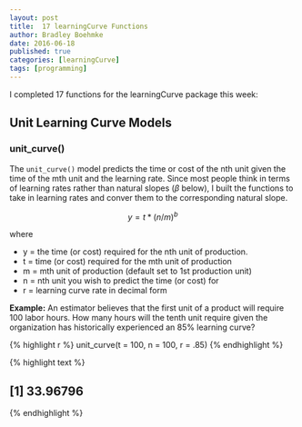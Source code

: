 ```yaml
---
layout: post
title:  17 learningCurve Functions
author: Bradley Boehmke
date: 2016-06-18
published: true
categories: [learningCurve]
tags: [programming]
---
```


I completed 17 functions for the learningCurve package this week:

## Unit Learning Curve Models

### unit_curve()
The `unit_curve()` model predicts the time or cost of the nth unit given the time of the mth unit and the learning rate. Since most people think in terms of learning rates rather than natural slopes ($\beta$ below), I built the functions to take in learning rates and conver them to the corresponding natural slope.

$$y = t * (n/m)^b$$

where

- y = the time (or cost) required for the nth unit of production.
- t = time (or cost) required for the mth unit of production
- m = mth unit of production (default set to 1st production unit)
- n = nth unit you wish to predict the time (or cost) for
- r = learning curve rate in decimal form



**Example:** An estimator believes that the first unit of a product will require 100 labor hours. How many hours will the tenth unit require given the organization has historically experienced an 85% learning curve?


{% highlight r %}
unit_curve(t = 100, n = 100, r = .85)
{% endhighlight %}



{% highlight text %}
## [1] 33.96796
{% endhighlight %}

